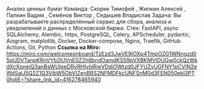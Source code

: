 Анализ ценных бумаг
Команда: Скорик Тимофей , Жилкин Алексей , Папкин Вадим , Семёнов Виктор , Седышев Владислав
Задача:  Вы разрабатываете распределённый сервис для сбора, анализа и уведомлений о данных с Московской биржи.
Стек: FastAPI, async SQLAlchemy, Alembic, httpx, PostgreSQL, Celery, APScheduler, pydantic, Aiogram, matplotlib, Docker, Docker-compose, Nginx, Traefik, GitHub Actions, Git, Python
**Ссылка на Miro:**   https://miro.com/welcomeonboard/TzEzd3JwVE9jOXp4TmpOZG1WNngzd05qUDVTanpKRnVYb2lUVnE0Z2h6bndOamdKSS9pVXBKMVlDUGw0ckQzWkdXcXpnejQ3anBsWUlpeDRvRHIyblRwVDdiOWtzd0JFYUZvUGFNY1pCVlN2eWdSalJ5Q2Z1Q3VibW5ObVlZenBBS2NFMDFkcUNFSnM0d3FEN050ekl3PT0hdjE=?share_link_id=416278465940

